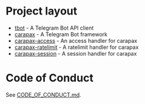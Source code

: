 # Project layout

- [tbot](tgbot) - A Telegram Bot API client
- [carapax](carapax) - A Telegram Bot framework
- [carapax-access](carapax-access) - An access handler for carapax
- [carapax-ratelimit](carapax-ratelimit) - A ratelimit handler for carapax
- [carapax-session](carapax-session) - A session handler for carapax

# Code of Conduct

See [CODE_OF_CONDUCT.md](CODE_OF_CONDUCT.md).

